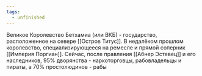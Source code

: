 ```yaml
---
tags:
  - unfinished
---
```

Великое Королевство Бетхамиа (или ВКБ) - государство, расположенное на севере [[Остров Титус]]. В недалёком прошлом королевство, специализирующееся на ремесле и прямой соперник [[Империя Поргиан]]. Сейчас, после правления [[Абнер Эстевец]] и его наследников, 95% дворянства - наркоторговцы, рабовладельцы и пираты, а 70% простолюдинов - рабы